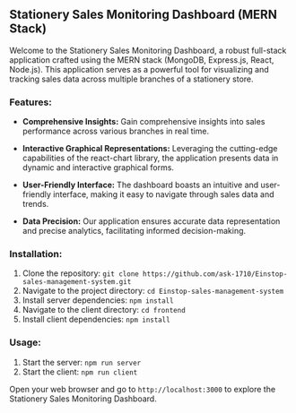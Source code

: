 ## Stationery Sales Monitoring Dashboard (MERN Stack)

Welcome to the Stationery Sales Monitoring Dashboard, a robust full-stack application crafted using the MERN stack (MongoDB, Express.js, React, Node.js). This application serves as a powerful tool for visualizing and tracking sales data across multiple branches of a stationery store.

### Features:

- **Comprehensive Insights:** Gain comprehensive insights into sales performance across various branches in real time.

- **Interactive Graphical Representations:** Leveraging the cutting-edge capabilities of the react-chart library, the application presents data in dynamic and interactive graphical forms.

- **User-Friendly Interface:** The dashboard boasts an intuitive and user-friendly interface, making it easy to navigate through sales data and trends.

- **Data Precision:** Our application ensures accurate data representation and precise analytics, facilitating informed decision-making.

### Installation:

1. Clone the repository: `git clone https://github.com/ask-1710/Einstop-sales-management-system.git`
2. Navigate to the project directory: `cd Einstop-sales-management-system`
3. Install server dependencies: `npm install`
4. Navigate to the client directory: `cd frontend`
5. Install client dependencies: `npm install`

### Usage:

1. Start the server: `npm run server`
2. Start the client: `npm run client`

Open your web browser and go to `http://localhost:3000` to explore the Stationery Sales Monitoring Dashboard.
